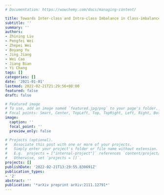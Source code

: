 ```yaml
---
# Documentation: https://wowchemy.com/docs/managing-content/

title: Towards Inter-class and Intra-class Imbalance in Class-imbalanced Learning
subtitle: ''
summary: ''
authors:
- Zhining Liu
- Pengfei Wei
- Zhepei Wei
- Boyang Yu
- Jing Jiang
- Wei Cao
- Jiang Bian
- Yi Chang
tags: []
categories: []
date: '2021-01-01'
lastmod: 2022-02-21T21:29:56+08:00
featured: false
draft: false

# Featured image
# To use, add an image named `featured.jpg/png` to your page's folder.
# Focal points: Smart, Center, TopLeft, Top, TopRight, Left, Right, BottomLeft, Bottom, BottomRight.
image:
  caption: ''
  focal_point: ''
  preview_only: false

# Projects (optional).
#   Associate this post with one or more of your projects.
#   Simply enter your project's folder or file name without extension.
#   E.g. `projects = ["internal-project"]` references `content/project/deep-learning/index.md`.
#   Otherwise, set `projects = []`.
projects: []
publishDate: '2022-02-21T13:29:55.830691Z'
publication_types:
- '2'
abstract: ''
publication: '*arXiv preprint arXiv:2111.12791*'
---
```


